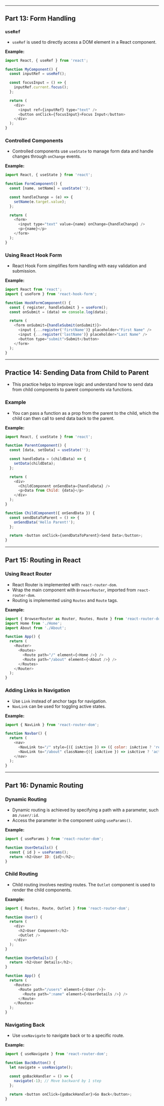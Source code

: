 
---

## Part 13: Form Handling

### `useRef`
- `useRef` is used to directly access a DOM element in a React component.

**Example:**

```javascript
import React, { useRef } from 'react';

function MyComponent() {
  const inputRef = useRef();

  const focusInput = () => {
    inputRef.current.focus();
  };

  return (
    <div>
      <input ref={inputRef} type="text" />
      <button onClick={focusInput}>Focus Input</button>
    </div>
  );
}
```

### Controlled Components
- Controlled components use `useState` to manage form data and handle changes through `onChange` events.

**Example:**

```javascript
import React, { useState } from 'react';

function FormComponent() {
  const [name, setName] = useState('');

  const handleChange = (e) => {
    setName(e.target.value);
  };

  return (
    <form>
      <input type="text" value={name} onChange={handleChange} />
      <p>{name}</p>
    </form>
  );
}
```

### Using React Hook Form
- React Hook Form simplifies form handling with easy validation and submission.

**Example:**

```javascript
import React from 'react';
import { useForm } from 'react-hook-form';

function HookFormComponent() {
  const { register, handleSubmit } = useForm();
  const onSubmit = (data) => console.log(data);

  return (
    <form onSubmit={handleSubmit(onSubmit)}>
      <input {...register('firstName')} placeholder="First Name" />
      <input {...register('lastName')} placeholder="Last Name" />
      <button type="submit">Submit</button>
    </form>
  );
}
```

---

## Practice 14: Sending Data from Child to Parent
- This practice helps to improve logic and understand how to send data from child components to parent components via functions.

### Example
- You can pass a function as a prop from the parent to the child, which the child can then call to send data back to the parent.

**Example:**

```javascript
import React, { useState } from 'react';

function ParentComponent() {
  const [data, setData] = useState('');

  const handleData = (childData) => {
    setData(childData);
  };

  return (
    <div>
      <ChildComponent onSendData={handleData} />
      <p>Data from Child: {data}</p>
    </div>
  );
}

function ChildComponent({ onSendData }) {
  const sendDataToParent = () => {
    onSendData('Hello Parent!');
  };

  return <button onClick={sendDataToParent}>Send Data</button>;
}
```

---

## Part 15: Routing in React

### Using React Router
- React Router is implemented with `react-router-dom`.
- Wrap the main component with `BrowserRouter`, imported from `react-router-dom`.
- Routing is implemented using `Routes` and `Route` tags.

**Example:**

```javascript
import { BrowserRouter as Router, Routes, Route } from 'react-router-dom';
import Home from './Home';
import About from './About';

function App() {
  return (
    <Router>
      <Routes>
        <Route path="/" element={<Home />} />
        <Route path="/about" element={<About />} />
      </Routes>
    </Router>
  );
}
```

### Adding Links in Navigation
- Use `Link` instead of anchor tags for navigation.
- `NavLink` can be used for toggling active states.

**Example:**

```javascript
import { NavLink } from 'react-router-dom';

function Navbar() {
  return (
    <nav>
      <NavLink to="/" style={({ isActive }) => ({ color: isActive ? 'red' : 'blue' })}>Home</NavLink>
      <NavLink to="/about" className={({ isActive }) => isActive ? 'active' : ''}>About</NavLink>
    </nav>
  );
}
```

---

## Part 16: Dynamic Routing

### Dynamic Routing
- Dynamic routing is achieved by specifying a path with a parameter, such as `/user/:id`.
- Access the parameter in the component using `useParams()`.

**Example:**

```javascript
import { useParams } from 'react-router-dom';

function UserDetails() {
  const { id } = useParams();
  return <h2>User ID: {id}</h2>;
}
```

### Child Routing
- Child routing involves nesting routes. The `Outlet` component is used to render the child components.

**Example:**

```javascript
import { Routes, Route, Outlet } from 'react-router-dom';

function User() {
  return (
    <div>
      <h2>User Component</h2>
      <Outlet />
    </div>
  );
}

function UserDetails() {
  return <h2>User Details</h2>;
}

function App() {
  return (
    <Routes>
      <Route path="/users" element={<User />}>
        <Route path=":name" element={<UserDetails />} />
      </Route>
    </Routes>
  );
}
```

### Navigating Back
- Use `useNavigate` to navigate back or to a specific route.

**Example:**

```javascript
import { useNavigate } from 'react-router-dom';

function BackButton() {
  let navigate = useNavigate();

  const goBackHandler = () => {
    navigate(-1); // Move backward by 1 step
  };

  return <button onClick={goBackHandler}>Go Back</button>;
}
```

#
